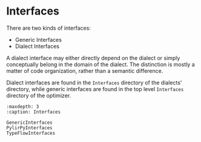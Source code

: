 # Interfaces

There are two kinds of interfaces:

* Generic Interfaces
* Dialect Interfaces

A dialect interface may either directly depend on the dialect or simply conceptually belong in the domain of
the dialect. The distinction is mostly a matter of code organization, rather than a semantic difference.

Dialect interfaces are found in the `Interfaces` directory of the dialects' directory, while generic interfaces
are found in the top level `Interfaces` directory of the optimizer.

```{toctree}
:maxdepth: 3
:caption: Interfaces

GenericInterfaces
PylirPyInterfaces
TypeFlowInterfaces
```